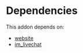# Dependencies

This addon depends on:

- [website](https://github.com/bringout/oca-ocb-website)
- [im_livechat](https://github.com/bringout/oca-ocb-mail)
